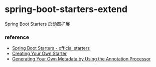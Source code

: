

# spring-boot-starters-extend
Spring Boot Starters 启动器扩展


### reference
- [Spring Boot Starters - official starters](https://docs.spring.io/spring-boot/docs/current/reference/html/using.html#using.build-systems.starters)
- [Creating Your Own Starter](https://docs.spring.io/spring-boot/docs/current/reference/html/features.html#features.developing-auto-configuration.custom-starter)
- [Generating Your Own Metadata by Using the Annotation Processor](https://docs.spring.io/spring-boot/docs/current/reference/html/configuration-metadata.html#appendix.configuration-metadata.annotation-processor)

